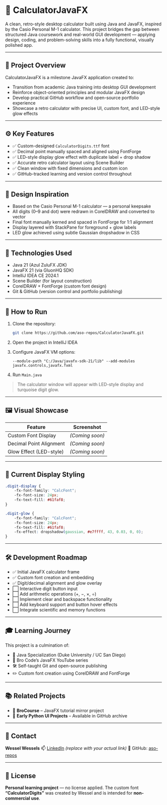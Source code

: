 # 🧮 CalculatorJavaFX

A clean, retro-style desktop calculator built using Java and JavaFX, inspired by the Casio Personal M-1 calculator. This project bridges the gap between structured Java coursework and real-world GUI development — applying design, coding, and problem-solving skills into a fully functional, visually polished app.

---

## 🎯 Project Overview

CalculatorJavaFX is a milestone JavaFX application created to:

* Transition from academic Java training into desktop GUI development
* Reinforce object-oriented principles and modular JavaFX design
* Develop practical GitHub workflow and open-source portfolio experience
* Showcase a retro calculator with precise UI, custom font, and LED-style glow effects

---

## ⚙️ Key Features

* ✅ Custom-designed `CalculatorDigits.ttf` font
* ✅ Decimal point manually spaced and aligned using FontForge
* ✅ LED-style display glow effect with duplicate label + drop shadow
* ✅ Accurate retro calculator layout using Scene Builder
* ✅ Clean window with fixed dimensions and custom icon
* ✅ GitHub-tracked learning and version control throughout

---

## 📐 Design Inspiration

* Based on the Casio Personal M-1 calculator — a personal keepsake
* All digits (0–9 and dot) were redrawn in CorelDRAW and converted to vector
* Final font manually kerned and spaced in FontForge for 1:1 alignment
* Display layered with StackPane for foreground + glow labels
* LED glow achieved using subtle Gaussian dropshadow in CSS

---

## 🔧 Technologies Used

* Java 21 (Azul ZuluFX JDK)
* JavaFX 21 (via GluonHQ SDK)
* IntelliJ IDEA CE 2024.1
* Scene Builder (for layout construction)
* CorelDRAW + FontForge (custom font design)
* Git & GitHub (version control and portfolio publishing)

---

## 🚀 How to Run

1. Clone the repository:

   ```bash
   git clone https://github.com/aso-repos/CalculatorJavaFX.git
   ```

2. Open the project in IntelliJ IDEA

3. Configure JavaFX VM options:

   ```
   --module-path "C:/Java/javafx-sdk-21/lib" --add-modules javafx.controls,javafx.fxml
   ```

4. Run `Main.java`

> The calculator window will appear with LED-style display and turquoise digit glow.

---

## 🖼️ Visual Showcase

| **Feature**             | **Screenshot**  |
| ----------------------- | --------------- |
| Custom Font Display     | *(Coming soon)* |
| Decimal Point Alignment | *(Coming soon)* |
| Glow Effect (LED-style) | *(Coming soon)* |

---

## 🧱 Current Display Styling

```css
.digit-display {
    -fx-font-family: "CalcFont";
    -fx-font-size: 24px;
    -fx-text-fill: #61faf8;
}

.digit-glow {
    -fx-font-family: "CalcFont";
    -fx-font-size: 24px;
    -fx-text-fill: #61faf8;
    -fx-effect: dropshadow(gaussian, #e7ffff, 43, 0.03, 0, 0);
}
```

---

## 🛠️ Development Roadmap

* ✅ Initial JavaFX calculator frame
* ✅ Custom font creation and embedding
* ✅ Digit/decimal alignment and glow overlay
* ⬜ Interactive digit button input
* ⬜ Add arithmetic operations (+, −, ×, ÷)
* ⬜ Implement clear and backspace functionality
* ⬜ Add keyboard support and button hover effects
* ⬜ Integrate scientific and memory functions

---

## 🎓 Learning Journey

This project is a culmination of:

* 📘 Java Specialization (Duke University / UC San Diego)
* 🎥 Bro Code’s JavaFX YouTube series
* 🛠️ Self-taught Git and open-source publishing
* ✏️ Custom font creation using CorelDRAW and FontForge

---

## 📚 Related Projects

* 🔁 **BroCourse** – JavaFX tutorial mirror project
* 🐍 **Early Python UI Projects** – Available in GitHub archive

---

## 👋 Contact

**Wessel Wessels**
📫 [LinkedIn](https://www.linkedin.com/in/your-profile) *(replace with your actual link)*
📁 GitHub: [aso-repos](https://github.com/aso-repos)

---

## 📄 License

**Personal learning project** — no license applied.
The custom font **“CalculatorDigits”** was created by Wessel and is intended for **non-commercial use**.
